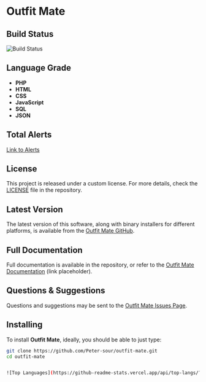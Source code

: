 # Outfit Mate

## Build Status
![Build Status](https://img.shields.io/badge/build-passing-brightgreen)

## Language Grade
- **PHP**  
- **HTML**  
- **CSS**  
- **JavaScript**  
- **SQL**  
- **JSON**  

## Total Alerts
[Link to Alerts](#)

## License
This project is released under a custom license. For more details, check the [LICENSE](LICENSE) file in the repository.

## Latest Version
The latest version of this software, along with binary installers for different platforms, is available from the [Outfit Mate GitHub](https://github.com/Peter-sour/outfit-mate).

## Full Documentation
Full documentation is available in the repository, or refer to the [Outfit Mate Documentation](#) (link placeholder).

## Questions & Suggestions
Questions and suggestions may be sent to the [Outfit Mate Issues Page](https://github.com/Peter-sour/outfit-mate/issues).

## Installing
To install **Outfit Mate**, ideally, you should be able to just type:

```bash
git clone https://github.com/Peter-sour/outfit-mate.git
cd outfit-mate


![Top Languages](https://github-readme-stats.vercel.app/api/top-langs/?username=Peter-sour&hide=html&layout=compact)
